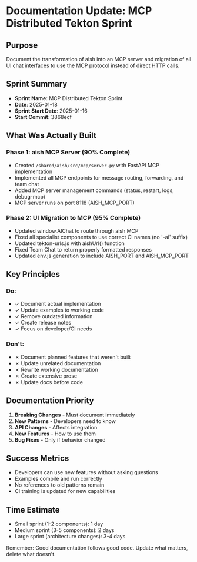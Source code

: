 # Documentation Update: MCP Distributed Tekton Sprint

## Purpose
Document the transformation of aish into an MCP server and migration of all UI chat interfaces to use the MCP protocol instead of direct HTTP calls.

## Sprint Summary
- **Sprint Name**: MCP Distributed Tekton Sprint
- **Date**: 2025-01-18
- **Sprint Start Date**: 2025-01-16  
- **Start Commit**: 3868ecf

## What Was Actually Built

### Phase 1: aish MCP Server (90% Complete)
- Created `/shared/aish/src/mcp/server.py` with FastAPI MCP implementation
- Implemented all MCP endpoints for message routing, forwarding, and team chat
- Added MCP server management commands (status, restart, logs, debug-mcp)
- MCP server runs on port 8118 (AISH_MCP_PORT)

### Phase 2: UI Migration to MCP (95% Complete)  
- Updated window.AIChat to route through aish MCP
- Fixed all specialist components to use correct CI names (no '-ai' suffix)
- Updated tekton-urls.js with aishUrl() function
- Fixed Team Chat to return properly formatted responses
- Updated env.js generation to include AISH_PORT and AISH_MCP_PORT

## Key Principles

### Do:
- ✓ Document actual implementation
- ✓ Update examples to working code
- ✓ Remove outdated information
- ✓ Create release notes
- ✓ Focus on developer/CI needs

### Don't:
- ✗ Document planned features that weren't built
- ✗ Update unrelated documentation  
- ✗ Rewrite working documentation
- ✗ Create extensive prose
- ✗ Update docs before code

## Documentation Priority

1. **Breaking Changes** - Must document immediately
2. **New Patterns** - Developers need to know
3. **API Changes** - Affects integration
4. **New Features** - How to use them
5. **Bug Fixes** - Only if behavior changed

## Success Metrics

- Developers can use new features without asking questions
- Examples compile and run correctly
- No references to old patterns remain
- CI training is updated for new capabilities

## Time Estimate

- Small sprint (1-2 components): 1 day
- Medium sprint (3-5 components): 2 days  
- Large sprint (architecture changes): 3-4 days

Remember: Good documentation follows good code. Update what matters, delete what doesn't.